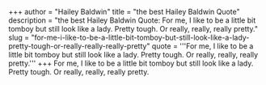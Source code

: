 +++
author = "Hailey Baldwin"
title = "the best Hailey Baldwin Quote"
description = "the best Hailey Baldwin Quote: For me, I like to be a little bit tomboy but still look like a lady. Pretty tough. Or really, really, really pretty."
slug = "for-me-i-like-to-be-a-little-bit-tomboy-but-still-look-like-a-lady-pretty-tough-or-really-really-really-pretty"
quote = '''For me, I like to be a little bit tomboy but still look like a lady. Pretty tough. Or really, really, really pretty.'''
+++
For me, I like to be a little bit tomboy but still look like a lady. Pretty tough. Or really, really, really pretty.
